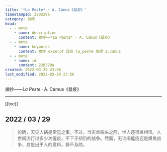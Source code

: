 ```yaml
---
title: '*La Peste* · A. Camus《鼠疫》'
timestampId: 220329a
category: 前脩
head:
  - - meta
    - name: description
      content: 摘抄——*La Peste* · A. Camus《鼠疫》
  - - meta
    - name: keywords
      content: 摘抄 excerpt 鼠疫 la_peste 加缪 a.camus
  - - meta
    - name: id
      content: 220329a
created: 2022-03-29 23:56
last_modified: 2022-03-29 23:56
---
```


摘抄——*La Peste* · A. Camus《鼠疫》

---

[[toc]]

## 2022 / 03 / 29

> 的确，天灾人祸是常见之事，不过，当灾难临头之际，世人还很难相信。人世间流行过多少次瘟疫，不下于频仍的战争。然而，无论闹瘟疫还是爆发战争，总是出乎人的意料，猝不及防。
